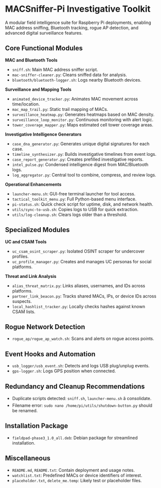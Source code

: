 # MACSniffer-Pi Investigative Toolkit

A modular field intelligence suite for Raspberry Pi deployments, enabling MAC address sniffing, Bluetooth tracking, rogue AP detection, and advanced digital surveillance features.

## Core Functional Modules

**MAC and Bluetooth Tools**
- `sniff.sh`: Main MAC address sniffer script.
- `mac-sniffer-cleaner.py`: Cleans sniffed data for analysis.
- `bluetooth/bluetooth-logger.sh`: Logs nearby Bluetooth devices.

**Surveillance and Mapping Tools**
- `animated_device_tracker.py`: Animates MAC movement across time/location.
- `mac_map_trail.py`: Static trail mapping of MACs.
- `surveillance_heatmap.py`: Generates heatmaps based on MAC density.
- `surveillance_loop_monitor.py`: Continuous monitoring with alert logic.
- `tower_coverage_mapper.py`: Maps estimated cell tower coverage areas.

**Investigative Intelligence Generators**
- `case_dna_generator.py`: Generates unique digital signatures for each case.
- `timeline_synthesizer.py`: Builds investigative timelines from event logs.
- `case_report_generator.py`: Creates prefilled investigative reports.
- `intel_pulse.py`: Condensed intelligence digest from MAC/Bluetooth logs.
- `log_aggregator.py`: Central tool to combine, compress, and review logs.

**Operational Enhancements**
- `launcher-menu.sh`: GUI-free terminal launcher for tool access.
- `tactical_toolkit_menu.py`: Full Python-based menu interface.
- `pi-status.sh`: Quick check script for uptime, disk, and network health.
- `utils/sync-to-usb.sh`: Copies logs to USB for quick extraction.
- `utils/log-cleanup.sh`: Clears logs older than a threshold.

## Specialized Modules

**UC and CSAM Tools**
- `uc_csam_osint_scraper.py`: Isolated OSINT scraper for undercover profiles.
- `uc_profile_manager.py`: Creates and manages UC personas for social platforms.

**Threat and Link Analysis**
- `alias_threat_matrix.py`: Links aliases, usernames, and IDs across platforms.
- `partner_link_beacon.py`: Tracks shared MACs, IPs, or device IDs across suspects.
- `local_hashlist_tracker.py`: Locally checks hashes against known CSAM lists.

## Rogue Network Detection
- `rogue_ap/rogue_ap_watch.sh`: Scans and alerts on rogue access points.

## Event Hooks and Automation
- `usb_logger/usb_event.sh`: Detects and logs USB plug/unplug events.
- `gps-logger.sh`: Logs GPS position when connected.

## Redundancy and Cleanup Recommendations
- Duplicate scripts detected: `sniff.sh`, `launcher-menu.sh` â consolidate.
- Filename error: `sudo nano /home/pi/utils/shutdown-button.py` should be renamed.

## Installation Package
- `fieldpad-phase3_1.0_all.deb`: Debian package for streamlined installation.

## Miscellaneous
- `README.md`, `README.txt`: Contain deployment and usage notes.
- `watchlist.txt`: Predefined MACs or device identifiers of interest.
- `placeholder.txt`, `delete_me.temp`: Likely test or placeholder files.
